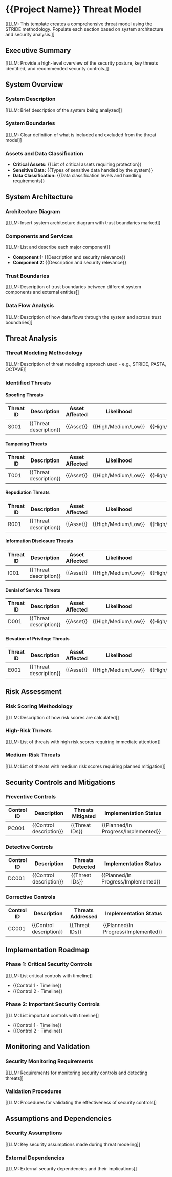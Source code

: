 # {{Project Name}} Threat Model

[[LLM: This template creates a comprehensive threat model using the STRIDE methodology. Populate each section based on system architecture and security analysis.]]

## Executive Summary

[[LLM: Provide a high-level overview of the security posture, key threats identified, and recommended security controls.]]

## System Overview

### System Description
[[LLM: Brief description of the system being analyzed]]

### System Boundaries
[[LLM: Clear definition of what is included and excluded from the threat model]]

### Assets and Data Classification
- **Critical Assets:** {{List of critical assets requiring protection}}
- **Sensitive Data:** {{Types of sensitive data handled by the system}}
- **Data Classification:** {{Data classification levels and handling requirements}}

## System Architecture

### Architecture Diagram
[[LLM: Insert system architecture diagram with trust boundaries marked]]

### Components and Services
[[LLM: List and describe each major component]]
- **Component 1:** {{Description and security relevance}}
- **Component 2:** {{Description and security relevance}}

### Trust Boundaries
[[LLM: Description of trust boundaries between different system components and external entities]]

### Data Flow Analysis
[[LLM: Description of how data flows through the system and across trust boundaries]]

## Threat Analysis

### Threat Modeling Methodology
[[LLM: Description of threat modeling approach used - e.g., STRIDE, PASTA, OCTAVE]]

### Identified Threats

#### Spoofing Threats
| Threat ID | Description | Asset Affected | Likelihood | Impact | Risk Score |
|-----------|-------------|----------------|------------|---------|------------|
| S001 | {{Threat description}} | {{Asset}} | {{High/Medium/Low}} | {{High/Medium/Low}} | {{Score}} |

#### Tampering Threats
| Threat ID | Description | Asset Affected | Likelihood | Impact | Risk Score |
|-----------|-------------|----------------|------------|---------|------------|
| T001 | {{Threat description}} | {{Asset}} | {{High/Medium/Low}} | {{High/Medium/Low}} | {{Score}} |

#### Repudiation Threats
| Threat ID | Description | Asset Affected | Likelihood | Impact | Risk Score |
|-----------|-------------|----------------|------------|---------|------------|
| R001 | {{Threat description}} | {{Asset}} | {{High/Medium/Low}} | {{High/Medium/Low}} | {{Score}} |

#### Information Disclosure Threats
| Threat ID | Description | Asset Affected | Likelihood | Impact | Risk Score |
|-----------|-------------|----------------|------------|---------|------------|
| I001 | {{Threat description}} | {{Asset}} | {{High/Medium/Low}} | {{High/Medium/Low}} | {{Score}} |

#### Denial of Service Threats
| Threat ID | Description | Asset Affected | Likelihood | Impact | Risk Score |
|-----------|-------------|----------------|------------|---------|------------|
| D001 | {{Threat description}} | {{Asset}} | {{High/Medium/Low}} | {{High/Medium/Low}} | {{Score}} |

#### Elevation of Privilege Threats
| Threat ID | Description | Asset Affected | Likelihood | Impact | Risk Score |
|-----------|-------------|----------------|------------|---------|------------|
| E001 | {{Threat description}} | {{Asset}} | {{High/Medium/Low}} | {{High/Medium/Low}} | {{Score}} |

## Risk Assessment

### Risk Scoring Methodology
[[LLM: Description of how risk scores are calculated]]

### High-Risk Threats
[[LLM: List of threats with high risk scores requiring immediate attention]]

### Medium-Risk Threats
[[LLM: List of threats with medium risk scores requiring planned mitigation]]

## Security Controls and Mitigations

### Preventive Controls
| Control ID | Description | Threats Mitigated | Implementation Status |
|------------|-------------|-------------------|----------------------|
| PC001 | {{Control description}} | {{Threat IDs}} | {{Planned/In Progress/Implemented}} |

### Detective Controls
| Control ID | Description | Threats Detected | Implementation Status |
|------------|-------------|------------------|----------------------|
| DC001 | {{Control description}} | {{Threat IDs}} | {{Planned/In Progress/Implemented}} |

### Corrective Controls
| Control ID | Description | Threats Addressed | Implementation Status |
|------------|-------------|-------------------|----------------------|
| CC001 | {{Control description}} | {{Threat IDs}} | {{Planned/In Progress/Implemented}} |

## Implementation Roadmap

### Phase 1: Critical Security Controls
[[LLM: List critical controls with timeline]]
- {{Control 1 - Timeline}}
- {{Control 2 - Timeline}}

### Phase 2: Important Security Controls
[[LLM: List important controls with timeline]]
- {{Control 1 - Timeline}}
- {{Control 2 - Timeline}}

## Monitoring and Validation

### Security Monitoring Requirements
[[LLM: Requirements for monitoring security controls and detecting threats]]

### Validation Procedures
[[LLM: Procedures for validating the effectiveness of security controls]]

## Assumptions and Dependencies

### Security Assumptions
[[LLM: Key security assumptions made during threat modeling]]

### External Dependencies
[[LLM: External security dependencies and their implications]]
